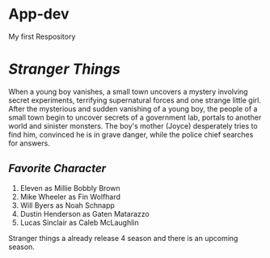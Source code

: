 # App-dev
My first Respository 
# *Stranger Things*
 When a young boy vanishes, a small town uncovers a mystery involving secret experiments, terrifying supernatural forces and one strange little girl. After the mysterious and sudden vanishing of a young boy, the people of a small town begin to uncover secrets of a government lab, portals to another world and sinister monsters. The boy's mother (Joyce) desperately tries to find him, convinced he is in grave danger, while the police chief searches for answers.
 
 ## *Favorite Character*
 1. Eleven as Millie Bobbly Brown
 2. Mike Wheeler as Fin Wolfhard
 3. Will Byers as Noah Schnapp
 4. Dustin Henderson as Gaten Matarazzo
 5. Lucas Sinclair as Caleb McLaughlin

Stranger things a already release 4 season and there is an upcoming season.
 
 



